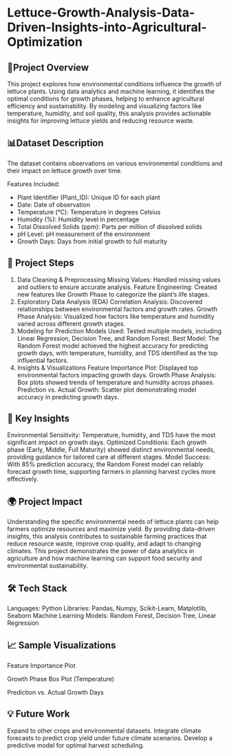 # Lettuce-Growth-Analysis-Data-Driven-Insights-into-Agricultural-Optimization
 ## 📄Project Overview
This project explores how environmental conditions influence the growth of lettuce plants. Using data analytics and machine learning, it identifies the optimal conditions for growth phases, helping to enhance agricultural efficiency and sustainability. By modeling and visualizing factors like temperature, humidity, and soil quality, this analysis provides actionable insights for improving lettuce yields and reducing resource waste.

 ## 📊Dataset Description
The dataset contains observations on various environmental conditions and their impact on lettuce growth over time.

Features Included:
* Plant Identifier (Plant_ID): Unique ID for each plant
* Date: Date of observation
* Temperature (°C): Temperature in degrees Celsius
* Humidity (%): Humidity level in percentage
* Total Dissolved Solids (ppm): Parts per million of dissolved solids
* pH Level: pH measurement of the environment
* Growth Days: Days from initial growth to full maturity

## 🚀 Project Steps
1. Data Cleaning & Preprocessing
Missing Values: Handled missing values and outliers to ensure accurate analysis.
Feature Engineering: Created new features like Growth Phase to categorize the plant’s life stages.
2. Exploratory Data Analysis (EDA)
Correlation Analysis: Discovered relationships between environmental factors and growth rates.
Growth Phase Analysis: Visualized how factors like temperature and humidity varied across different growth stages.
3. Modeling for Prediction
Models Used: Tested multiple models, including Linear Regression, Decision Tree, and Random Forest.
Best Model: The Random Forest model achieved the highest accuracy for predicting growth days, with temperature, humidity, and TDS identified as the top influential factors.
4. Insights & Visualizations
Feature Importance Plot: Displayed top environmental factors impacting growth days.
Growth Phase Analysis: Box plots showed trends of temperature and humidity across phases.
Prediction vs. Actual Growth: Scatter plot demonstrating model accuracy in predicting growth days.
## 🔑 Key Insights
Environmental Sensitivity: Temperature, humidity, and TDS have the most significant impact on growth days.
Optimized Conditions: Each growth phase (Early, Middle, Full Maturity) showed distinct environmental needs, providing guidance for tailored care at different stages.
Model Success: With 85% prediction accuracy, the Random Forest model can reliably forecast growth time, supporting farmers in planning harvest cycles more effectively.
## 🌍 Project Impact
Understanding the specific environmental needs of lettuce plants can help farmers optimize resources and maximize yield. By providing data-driven insights, this analysis contributes to sustainable farming practices that reduce resource waste, improve crop quality, and adapt to changing climates. This project demonstrates the power of data analytics in agriculture and how machine learning can support food security and environmental sustainability.

## 🛠️ Tech Stack
Languages: Python
Libraries: Pandas, Numpy, Scikit-Learn, Matplotlib, Seaborn
Machine Learning Models: Random Forest, Decision Tree, Linear Regression
## 📈 Sample Visualizations
Feature Importance Plot

Growth Phase Box Plot (Temperature)

Prediction vs. Actual Growth Days

## 💡 Future Work
Expand to other crops and environmental datasets.
Integrate climate forecasts to predict crop yield under future climate scenarios.
Develop a predictive model for optimal harvest scheduling.
